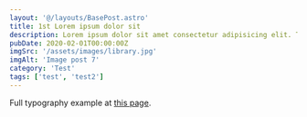 ```yaml
---
layout: '@/layouts/BasePost.astro'
title: 1st Lorem ipsum dolor sit
description: Lorem ipsum dolor sit amet consectetur adipisicing elit. Tenetur vero esse non molestias eos excepturi. Lorem ipsum dolor sit amet consectetur adipisicing elit. Tenetur vero esse non molestias eos excepturi.
pubDate: 2020-02-01T00:00:00Z
imgSrc: '/assets/images/library.jpg'
imgAlt: 'Image post 7'
category: 'Test'
tags: ['test', 'test2']
---
```


Full typography example at [this page](./sixth-post).
